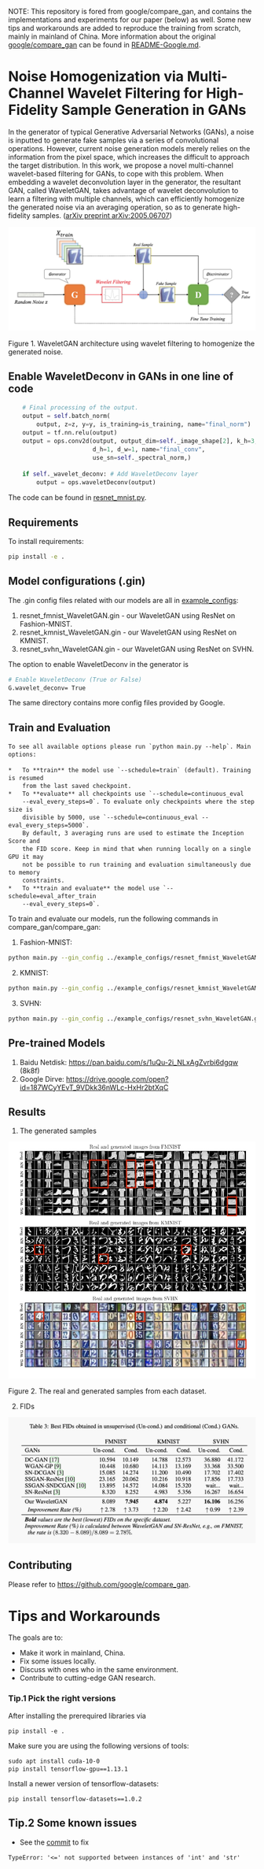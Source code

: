 NOTE: This repository is fored from google/compare_gan, and contains the implementations and experiments for our paper (below) as well. Some new tips and workarounds are added to reproduce the training from scratch, mainly in mainland of China. More information about the original [google/compare_gan](https://github.com/google/compare_gan) can be found in [README-Google.md](./README-Google.md). 

# Noise Homogenization via Multi-Channel Wavelet Filtering for High-Fidelity Sample Generation in GANs

In the generator of typical Generative Adversarial Networks (GANs), a noise is inputted to generate fake samples via a series of convolutional operations. However, current noise generation models merely relies on the information from the pixel space, which increases the difficult to approach the target distribution. In this work, we propose a novel multi-channel wavelet-based filtering for GANs, to cope with this problem. When embedding a wavelet deconvolution layer in the generator, the resultant GAN, called WaveletGAN, takes advantage of wavelet deconvolution to learn a filtering with multiple channels, which can efficiently homogenize the generated noise via an averaging operation, so as to generate high-fidelity samples. ([arXiv preprint arXiv:2005.06707](https://arxiv.org/abs/2005.06707))

![WaveletGAN](./wavelet_gan/fig1_idea.jpg)

Figure 1. WaveletGAN architecture using wavelet filtering to homogenize the generated noise.

## Enable WaveletDeconv in GANs in one line of code

```python
    # Final processing of the output.
    output = self.batch_norm(
        output, z=z, y=y, is_training=is_training, name="final_norm")
    output = tf.nn.relu(output)
    output = ops.conv2d(output, output_dim=self._image_shape[2], k_h=3, k_w=3,
                        d_h=1, d_w=1, name="final_conv",
                        use_sn=self._spectral_norm,)
    
    if self._wavelet_deconv: # Add WaveletDeconv layer
        output = ops.waveletDeconv(output)
```  

The code can be found in [resnet_mnist.py](./compare_gan/architectures/resnet_mnist.py).

## Requirements

To install requirements:

```bash
pip install -e .
```

## Model configurations (.gin)

The .gin config files related with our models are all in [example_configs](./example_configs/):

1. resnet_fmnist_WaveletGAN.gin - our WaveletGAN using ResNet on Fashion-MNIST.
2. resnet_kmnist_WaveletGAN.gin - our WaveletGAN using ResNet on KMNIST.
3. resnet_svhn_WaveletGAN.gin - our WaveletGAN using ResNet on SVHN.

The option to enable WaveletDeconv in the generator is 

```bash   
# Enable WaveletDeconv (True or False)
G.wavelet_deconv= True
```   

The same directory contains more config files provided by Google. 

## Train and Evaluation

```  
To see all available options please run `python main.py --help`. Main options:

*   To **train** the model use `--schedule=train` (default). Training is resumed
    from the last saved checkpoint.
*   To **evaluate** all checkpoints use `--schedule=continuous_eval
    --eval_every_steps=0`. To evaluate only checkpoints where the step size is
    divisible by 5000, use `--schedule=continuous_eval --eval_every_steps=5000`.
    By default, 3 averaging runs are used to estimate the Inception Score and
    the FID score. Keep in mind that when running locally on a single GPU it may
    not be possible to run training and evaluation simultaneously due to memory
    constraints.
*   To **train and evaluate** the model use `--schedule=eval_after_train
    --eval_every_steps=0`.
```  

To train and evaluate our models, run the following commands in compare_gan/compare_gan:

1. Fashion-MNIST:

```bash   
python main.py --gin_config ../example_configs/resnet_fmnist_WaveletGAN.gin --model_dir ../resnet_fmnist_WaveletGAN --score_filename resnet_fmnist_WaveletGAN_score.csv --schedule eval_after_train 
```  

2. KMNIST:

```bash   
python main.py --gin_config ../example_configs/resnet_kmnist_WaveletGAN.gin --model_dir ../resnet_kmnist_WaveletGAN --score_filename resnet_kmnist_WaveletGAN_score.csv --schedule eval_after_train 
```  

3. SVHN:

```bash   
python main.py --gin_config ../example_configs/resnet_svhn_WaveletGAN.gin --model_dir ../resnet_svhn_WaveletGAN --score_filename resnet_svhn_WaveletGAN_score.csv --schedule eval_after_train 
```  

## Pre-trained Models

1. Baidu Netdisk: https://pan.baidu.com/s/1uQu-2i_NLxAgZvrbi6dgqw (8k8f)
2. Google Dirve: https://drive.google.com/open?id=187WCyYEvT_9VDkk36nWLc-HxHr2btXqC

## Results

1. The generated samples

![GeneratedSamples](./wavelet_gan/fig2_generated.jpg)

Figure 2. The real and generated samples from each dataset.

2. FIDs

![FIDs](./wavelet_gan/table_3_fids.jpg)

## Contributing

Please refer to https://github.com/google/compare_gan. 


# Tips and Workarounds

The goals are to:

- Make it work in mainland, China. 
- Fix some issues locally. 
- Discuss with ones who in the same environment. 
- Contribute to cutting-edge GAN research. 

### Tip.1 Pick the right versions

After installing the prerequired libraries via 
```  
pip install -e .
```  

Make sure you are using the following versions of tools:  
```   
sudo apt install cuda-10-0  
pip install tensorflow-gpu==1.13.1  
```   

Install a newer version of tensorflow-datasets:
```   
pip install tensorflow-datasets==1.0.2
```   

## Tip.2 Some known issues

- See the [commit](https://github.com/zengsn/compare_gan/commit/fb34717b4863312c681f8174dfbb1984d9dddeed) to fix 
```  
TypeError: '<=' not supported between instances of 'int' and 'str'
```  

